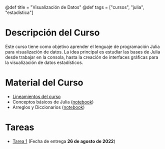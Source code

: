 @def title = "Visualización de Datos"
@def tags = ["cursos", "julia", "estadística"]


# Descripción del Curso

Este curso tiene como objetivo aprender el lenguaje de programación Julia para visualización de datos. La idea principal es estudiar las bases de Julia desde trabajar en la consola, hasta la creación de interfaces gráficas para la visualización de datos estadísticos.

# Material del Curso

- [Lineamientos del curso](/visualizaciondedatos/lineamientos.pdf)
- Conceptos básicos de Julia ([notebook](/visualizaciondedatos/intro-a-julia))
- Arreglos y Diccionarios ([notebook](/visualizaciondedatos/arreglos))

# Tareas

- [Tarea 1](/visualizaciondedatos/Tarea_01.pdf) (Fecha de entrega **26 de agosto de 2022**)
